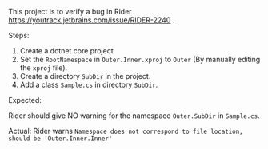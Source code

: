 ﻿This project is to verify a bug in Rider https://youtrack.jetbrains.com/issue/RIDER-2240 .


Steps:

1. Create a dotnet core project
1. Set the `RootNamespace` in `Outer.Inner.xproj` to `Outer` (By manually editing the `xproj` file).
1. Create a directory `SubDir` in the project.
1. Add a class `Sample.cs` in directory `SubDir`.

Expected:

Rider should give NO warning for the namespace `Outer.SubDir` in `Sample.cs`.

Actual:
Rider warns `Namespace does not correspond to file location, should be 'Outer.Inner.Inner'`
